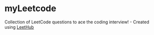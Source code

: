 # myLeetcode
Collection of LeetCode questions to ace the coding interview! - Created using [LeetHub](https://github.com/QasimWani/LeetHub)
